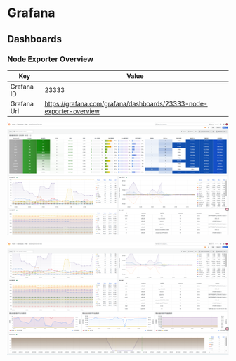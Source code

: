 # Grafana

## Dashboards

### Node Exporter Overview

| Key        | Value                                                                                                     |
| ---------- | --------------------------------------------------------------------------------------------------------- |
| Grafana ID | 23333 |
| Grafana Url | https://grafana.com/grafana/dashboards/23333-node-exporter-overview    |

![img](/pics/overview1.png)

![img](/pics/overview2.png)

